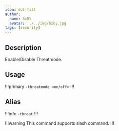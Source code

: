```yaml
---
icon: dot-fill
author:
  name: BxBY
  avatar: ../../img/bxby.jpg
tags: [security]
---
```


## Description
Enable/Disable Threatmode.

## Usage
!!!primary
`-threatmode <on/off>`
!!!

## Alias
!!!info
`-threat`
!!!

!!!warning
This command supports slash command.
!!!